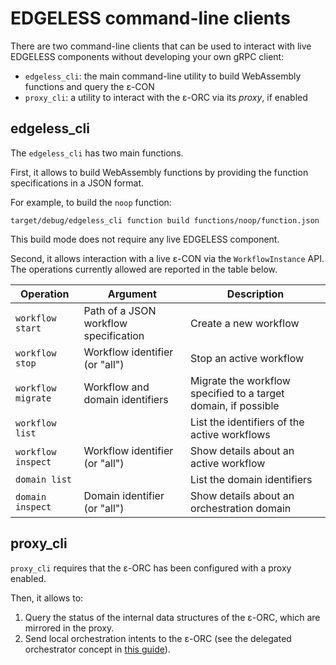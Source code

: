 # EDGELESS command-line clients

There are two command-line clients that can be used to interact with
live EDGELESS components without developing your own gRPC client:

- `edgeless_cli`: the main command-line utility to build WebAssembly functions
  and query the ε-CON
- `proxy_cli`: a utility to interact with the ε-ORC via its _proxy_, if enabled

## edgeless_cli

The `edgeless_cli` has two main functions.

First, it allows to build WebAssembly functions by providing the function
specifications in a JSON format.

For example, to build the `noop` function:

```shell
target/debug/edgeless_cli function build functions/noop/function.json
```

This build mode does not require any live EDGELESS component.

Second, it allows interaction with a live ε-CON via the `WorkflowInstance` API.
The operations currently allowed are reported in the table below.

| Operation          | Argument                              | Description                                                    |
| ------------------ | ------------------------------------- | -------------------------------------------------------------- |
| `workflow start`   | Path of a JSON workflow specification | Create a new workflow                                          |
| `workflow stop`    | Workflow identifier (or "all")        | Stop an active workflow                                        |
| `workflow migrate` | Workflow and domain identifiers       | Migrate the workflow specified to a target domain, if possible |
| `workflow list`    |                                       | List the identifiers of the active workflows                   |
| `workflow inspect` | Workflow identifier (or "all")        | Show details about an active workflow                          |
| `domain list`      |                                       | List the domain identifiers                                    |
| `domain inspect`   | Domain identifier (or "all")          | Show details about an orchestration domain                     |

## proxy_cli

`proxy_cli` requires that the ε-ORC has been configured with a proxy enabled.

Then, it allows to:

1. Query the status of the internal data structures of the ε-ORC, which are
   mirrored in the proxy.
2. Send local orchestration intents to the ε-ORC (see the delegated orchestrator
   concept in [this guide](local_orchestration.md)).
